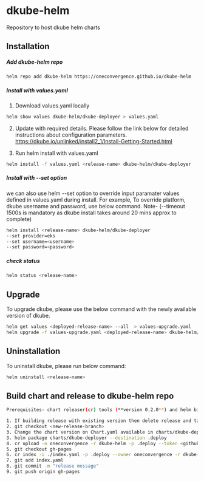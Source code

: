 # dkube-helm
Repository to host dkube helm charts

## Installation
##### Add dkube-helm repo
```bash
helm repo add dkube-helm https://oneconvergence.github.io/dkube-helm
```
##### Install with values.yaml
1. Download values.yaml locally
```bash
helm show values dkube-helm/dkube-deployer > values.yaml
```
2. Update with required details. Please follow the link below for detailed instructions about configuration parameters.
https://dkube.io/unlinked/install2_1/Install-Getting-Started.html

3. Run helm install with values.yaml
```bash
helm install -f values.yaml <release-name> dkube-helm/dkube-deployer
```	

##### Install with --set option
we can also use helm --set option to override input paramater values defined in values.yaml during install.
For example, To override platform, dkube username and password, use below command.
Note- (--timeout 1500s is mandatory as dkube install takes around 20 mins approx to complete)
```bash
helm install <release-name> dkube-helm/dkube-deployer
--set provider=eks
--set username=<username>
--set password=<password>
```

##### check status
```bash
helm status <release-name>
```

## Upgrade
To upgrade dkube, please use the below command with the newly available version of dkube.
```bash
helm get values <deployed-release-name> --all  > values-upgrade.yaml
helm upgrade -f values-upgrade.yaml <deployed-release-name> dkube-helm/dkube-deployer --set version=<vew-dkube-version> --timeout 1500s
```

## Uninstallation
To uninstall dkube, please run below command:
```bash
helm uninstall <release-name>
```

## Build chart and release to dkube-helm repo
```bash
Prerequisites- chart releaser(cr) tools (**version 0.2.0**) and helm binary should be installed.

1. If building release with existing version then delete release and tag from github first.
2. git checkout <new-release-branch>
3. Change the chart version on Chart.yaml available in charts/dkube-deployer folder (incremental version based on last release)
3. helm package charts/dkube-deployer --destination .deploy
4. cr upload -o oneconvergence -r dkube-helm -p .deploy --token <github-token>
5. git checkout gh-pages
6. cr index -i ./index.yaml -p .deploy --owner oneconvergence -r dkube-helm -c https://oneconvergence.github.io/dkube-helm
7. git add index.yaml
8. git commit -m "release message"
9. git push origin gh-pages
```
